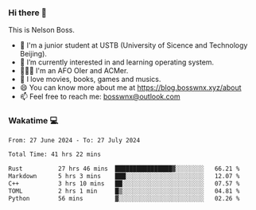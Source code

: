 ### Hi there 👋

<!--
**bosswnx/bosswnx** is a ✨ _special_ ✨ repository because its `README.md` (this file) appears on your GitHub profile.

Here are some ideas to get you started:

- 🔭 I’m currently working on ...
- 🌱 I’m currently learning ...
- 👯 I’m looking to collaborate on ...
- 🤔 I’m looking for help with ...
- 💬 Ask me about ...
- 📫 How to reach me: ...
- 😄 Pronouns: ...
- ⚡ Fun fact: ...
-->

This is Nelson Boss.

- 🏫 I'm a junior student at USTB (University of Sicence and Technology Beijing).
- 🌱 I’m currently interested in and learning operating system.
- 🧑🏻‍💻 I'm an AFO OIer and ACMer.
- 🥰 I love movies, books, games and musics.
- 😄 You can know more about me at https://blog.bosswnx.xyz/about
- 📫 Feel free to reach me: bosswnx@outlook.com

### Wakatime 💻

<!--START_SECTION:waka-->

```txt
From: 27 June 2024 - To: 27 July 2024

Total Time: 41 hrs 22 mins

Rust          27 hrs 46 mins  ████████████████▓░░░░░░░░   66.21 %
Markdown      5 hrs 3 mins    ███░░░░░░░░░░░░░░░░░░░░░░   12.07 %
C++           3 hrs 10 mins   ██░░░░░░░░░░░░░░░░░░░░░░░   07.57 %
TOML          2 hrs 1 min     █▒░░░░░░░░░░░░░░░░░░░░░░░   04.81 %
Python        56 mins         ▓░░░░░░░░░░░░░░░░░░░░░░░░   02.26 %
```

<!--END_SECTION:waka-->
